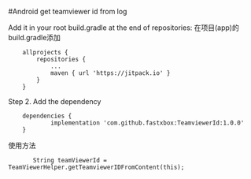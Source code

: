 #Android get teamviewer id from log

Add it in your root build.gradle at the end of repositories:
在项目(app)的 build.gradle添加

```
	allprojects {
		repositories {
			...
			maven { url 'https://jitpack.io' }
		}
	}
```

Step 2. Add the dependency
```
	dependencies {
	        implementation 'com.github.fastxbox:TeamviewerId:1.0.0'
	}
```


使用方法
```
       String teamViewerId = TeamViewerHelper.getTeamviewerIDFromContent(this);
```
